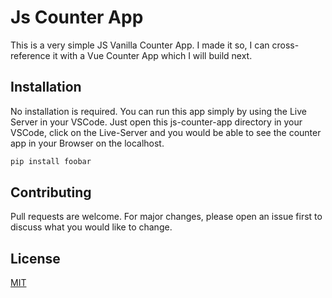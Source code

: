 # Js Counter App

This is a very simple JS Vanilla Counter App. I made it so, I can cross-reference it with a Vue Counter App which I will build next.

## Installation

No installation is required. You can run this app simply by using the Live Server in your VSCode. Just open this js-counter-app directory in your VSCode, click on the Live-Server and you would be able to see the counter app in your Browser on the localhost. 

```bash
pip install foobar
```

## Contributing

Pull requests are welcome. For major changes, please open an issue first
to discuss what you would like to change.


## License

[MIT](https://choosealicense.com/licenses/mit/)